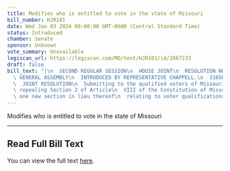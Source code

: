 ```yaml
---
title: Modifies who is entitled to vote in the state of Missouri
bill_number: HJR101
date: Wed Jan 03 2024 00:00:00 GMT-0600 (Central Standard Time)
status: Introduced
chamber: Senate
sponsor: Unknown
vote_summary: Unavailable
legiscan_url: https://legiscan.com/MO/text/HJR101/id/2867233
draft: false
bill_text: "|\n  SECOND REGULAR SESSION\n  HOUSE JOINT\n  RESOLUTION NO. 101\n  102ND\
  \ GENERAL ASSEMBLY\n  INTRODUCED BY REPRESENTATIVE CHAPPELL.\n  3165H.01I DANARADEMANMILLER,ChiefClerk\n\
  \  JOINT RESOLUTION\n  Submitting to the qualified voters of Missouri an amendment\
  \ repealing Section 2 of Article\n  VIII of the Constitution of Missouri, and adopting\
  \ one new section in lieu thereof\n  relating to voter qualifications."
---
```

Modifies who is entitled to vote in the state of Missouri

---

## Read Full Bill Text

You can view the full text [here](https://legiscan.com/MO/text/HJR101/id/2867233).

